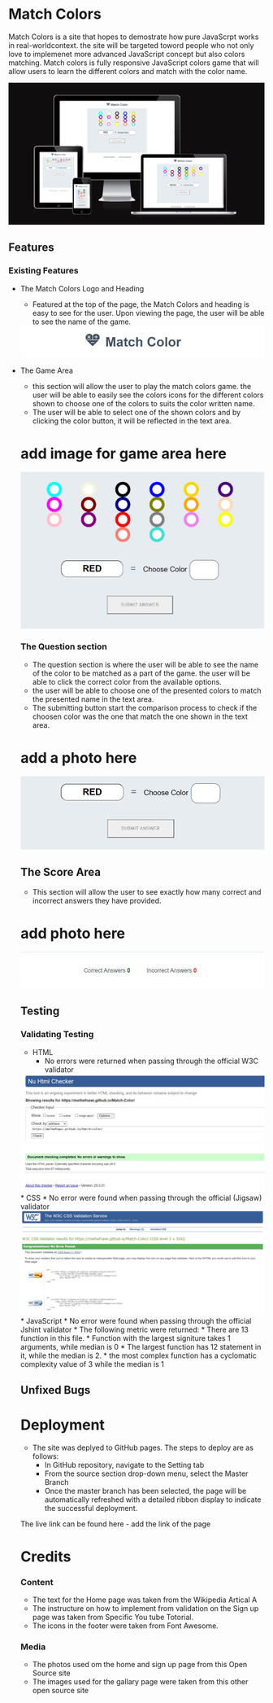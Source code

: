 # Match Colors 

Match Colors is a site that hopes to demostrate how pure JavaScrpt works in real-worldcontext. the site will be targeted toword people who not only love to implemenet more advanced JavaScript concept but also colors matching. Match colors is fully responsive JavaScript colors game that will allow users to learn the different colors and match with the color name.

<img src ="assets/images/5.JPG">

## Features
### Existing Features
* The Match Colors Logo and Heading
  * Featured at the top of the page, the Match Colors and heading is easy to see for the user. Upon viewing the page, the user will be able to see the name of the game.

   <img src = "assets/images/1.JPG">
* The Game Area
   * this section will allow the user to play the match colors game. the user will be able to easily see the colors icons for the different colors shown  to choose one of the colors to suits the color written name. 
   * The user will be able to select one of the shown colors and by clicking the color button, it will be reflected in the text area. 
  # add image for game area here
  <img src = "assets/images/6.JPG">

  
  ### The Question section 

  * The question section is where the user will be able to see the name of the color to be matched as a part of the game. the user will be able to click the correct color from the available options.
  * the user will be able to choose one of the presented colors to match the presented name in the text area. 
  * The submitting button start the comparison process to check if the choosen color was the one that match the one shown in the text area.
  # add a photo here 
   <img src = "assets/images/7.JPG">

  ## The Score Area
  * This section will allow the user to see exactly how many correct and incorrect answers they have provided. 
  # add photo here 
  <img src = "assets/images/8.JPG">
  
  ## Testing 

  ### Validating Testing 
  
  * HTML
     * No errors were returned when passing through the official W3C validator 
   <img src = "assets/images/10.JPG">
   * CSS
     * No error were found when passing through the official (Jigsaw) validator
  <img src = "assets/images/9.JPG">
   * JavaScript 
     * No error were found when passing through the official  Jshint validator 
       * The following metric were returned:
       * There are 13 function in this file.
       * Function with the largest signiture takes 1 arguments, while median is 0
       * The largest function has 12 statement in it, while the median is 2.
       * the most complex function has a cyclomatic complexity value of 3 while the median is 1 

    ## Unfixed Bugs
    # Deployment 
    * The site was deplyed to GitHub pages. The steps to deploy are as follows:
      * In GitHub repository, navigate to the Setting tab
      * From the source section drop-down menu, select the Master Branch
      * Once the master branch has been selected, the page will be automatically refreshed with a detailed ribbon display to indicate the successful deployment. 
  
    The live link can be found here - add the link of the page 
    
    # Credits
    
    ### Content 
    * The text for the Home page was taken from the Wikipedia Artical A
    * The instructure on how to implement from validation on the Sign up page was taken from Specific You tube Totorial.
    * The icons in the footer were taken from Font Awesome.
  ### Media
    * The photos used om the home and sign up page from this Open Source site
    * The images used for the gallary page were taken from this other open source site 
    
   